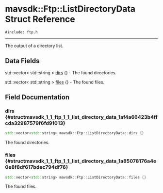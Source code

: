 # mavsdk::Ftp::ListDirectoryData Struct Reference
`#include: ftp.h`

----


The output of a directory list. 


## Data Fields


std::vector< std::string > [dirs](#structmavsdk_1_1_ftp_1_1_list_directory_data_1af4a66423b4ffcda32987579f6fd91013) {} - The found directories.

std::vector< std::string > [files](#structmavsdk_1_1_ftp_1_1_list_directory_data_1a85078176a4e0e8f8df617bdec794df76) {} - The found files.


## Field Documentation


### dirs {#structmavsdk_1_1_ftp_1_1_list_directory_data_1af4a66423b4ffcda32987579f6fd91013}

```cpp
std::vector<std::string> mavsdk::Ftp::ListDirectoryData::dirs {}
```


The found directories.


### files {#structmavsdk_1_1_ftp_1_1_list_directory_data_1a85078176a4e0e8f8df617bdec794df76}

```cpp
std::vector<std::string> mavsdk::Ftp::ListDirectoryData::files {}
```


The found files.

